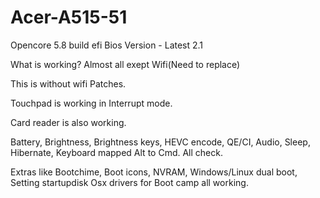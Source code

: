 # Acer-A515-51
Opencore 5.8 build efi
Bios Version - Latest 2.1


What is working? Almost all exept Wifi(Need to replace)


This is without wifi Patches.


Touchpad is working in Interrupt mode.


Card reader is also working.


Battery, Brightness, Brightness keys, HEVC encode, QE/CI, Audio, Sleep, Hibernate, Keyboard mapped Alt to Cmd. All check.


Extras like Bootchime, Boot icons, NVRAM,  Windows/Linux dual boot, Setting startupdisk Osx drivers for Boot camp all working.
